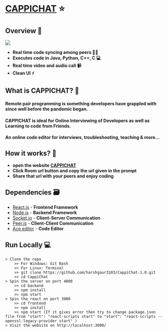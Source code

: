 # [CAPPICHAT](https://cappichat-0-1.onrender.com) ⭐

## Overview 👀

![](readme_resource/githubLL.png)
- **Real time code syncing among peers 👨‍💻**
- **Executes code in Java, Python, C++, C 💻**
- **Real time video and audio call 📹**
- **Clean UI ⚡**

## What is CAPPICHAT? 🤔

#### Remote pair programming is something developers have grappled with since well before the pandemic began. 
#### CAPPICHAT is ideal for Online Interviewing of Developers as well as Learning to code from Friends.
#### An online code editor for interviews, troubleshooting, teaching & more…

## How it works? 🤔
- **open the website [CAPPICHAT](https://cappichat-0-1.onrender.com)**
- **Click Room url button and copy the url given in the prompt**
- **Share that url with your peers and enjoy coding**

## Dependencies 🗃

- [React.js](https://reactjs.org/) - **Frontend Framework**
- [Node.js](https://nodejs.org/en/) - **Backend Framework**
- [Socket.io](https://socket.io/) - **Client-Server Communication**
- [Peer.js](https://peerjs.com/) - **Client-Client Communication**
- [Ace editor](https://www.npmjs.com/package/react-ace) - **Code Editor**

## Run Locally 💻

```
> Clone the repo
    >> For Windows: Git Bash
    >> For Linux: Terminal
    >> git clone https://github.com/harshgaur3103/CappiChat-1.0.git
    >> cd CappiChat
> Spin the server on port 4000
    >> cd backend
    >> npm install
    >> npm start
> Spin the react on port 3000
    >> cd frontend
    >> npm install
    >> npm start (If it gives error then try to change package.json file from "start": "react-scripts start" to "start": "react-scripts --openssl-legacy-provider start" )
> Visit the website on http://localhost:3000/
    
```
